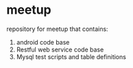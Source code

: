 # meetup
repository for meetup that contains:
1. android code base
2. Restful web service code base
3. Mysql test scripts and table definitions
